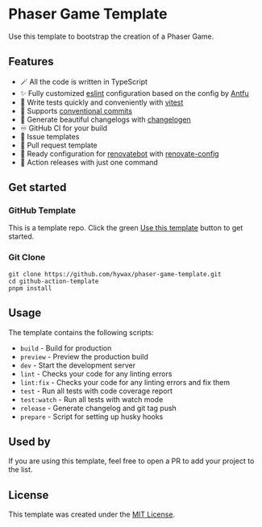 # Phaser Game Template

Use this template to bootstrap the creation of a Phaser Game.

## Features

* 🪄️ All the code is written in TypeScript
* ✨ Fully customized [eslint](https://eslint.org/) configuration based on the config by [Antfu](https://github.com/antfu/eslint-config)
* 🧪 Write tests quickly and conveniently with [vitest](https://vitest.dev/)
* 🤝 Supports [conventional commits](https://www.conventionalcommits.org/)
* 💅 Generate beautiful changelogs with [changelogen](https://github.com/unjs/changelogen)
* ♾️ GitHub CI for your build
* 📢 Issue templates
* 📝 Pull request template
* 🤖 Ready configuration for [renovatebot](https://github.com/apps/renovate) with [renovate-config](https://github.com/hywax/renovate-config)
* 🚀 Action releases with just one command

## Get started

### GitHub Template

This is a template repo. Click the green [Use this template](https://github.com/hywax/phaser-game-template/generate) button to get started.

### Git Clone

```shell
git clone https://github.com/hywax/phaser-game-template.git
cd github-action-template
pnpm install
```

## Usage

The template contains the following scripts:

* `build` - Build for production
* `preview` - Preview the production build
* `dev` - Start the development server
* `lint` - Checks your code for any linting errors
* `lint:fix` - Checks your code for any linting errors and fix them
* `test` - Run all tests with code coverage report
* `test:watch` - Run all tests with watch mode
* `release` - Generate changelog and git tag push
* `prepare` - Script for setting up husky hooks

## Used by

If you are using this template, feel free to open a PR to add your project to the list.

## License

This template was created under the [MIT License](LICENSE.md).
